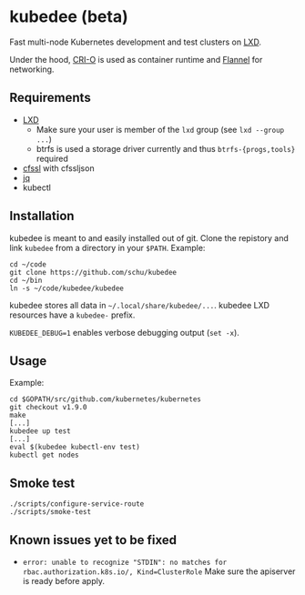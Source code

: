 # kubedee (beta)

Fast multi-node Kubernetes development and test clusters on [LXD](https://github.com/lxc/lxd).

Under the hood, [CRI-O](https://github.com/kubernetes-incubator/cri-o) is used
as container runtime and [Flannel](https://github.com/coreos/flannel) for
networking.

## Requirements

* [LXD](https://github.com/lxc/lxd)
  * Make sure your user is member of the `lxd` group (see `lxd --group ...`)
  * btrfs is used a storage driver currently and thus `btrfs-{progs,tools}` required
* [cfssl](https://github.com/cloudflare/cfssl) with cfssljson
* [jq](https://stedolan.github.io/jq/)
* kubectl

## Installation

kubedee is meant to and easily installed out of git. Clone the repistory
and link `kubedee` from a directory in your `$PATH`. Example:

```
cd ~/code
git clone https://github.com/schu/kubedee
cd ~/bin
ln -s ~/code/kubedee/kubedee
```

kubedee stores all data in `~/.local/share/kubedee/...`. kubedee LXD resources
have a `kubedee-` prefix.

`KUBEDEE_DEBUG=1` enables verbose debugging output (`set -x`).

## Usage

Example:

```
cd $GOPATH/src/github.com/kubernetes/kubernetes
git checkout v1.9.0
make
[...]
kubedee up test
[...]
eval $(kubedee kubectl-env test)
kubectl get nodes
```

## Smoke test

```
./scripts/configure-service-route
./scripts/smoke-test
```

## Known issues yet to be fixed

* `error: unable to recognize "STDIN": no matches for rbac.authorization.k8s.io/, Kind=ClusterRole`
  Make sure the apiserver is ready before apply.

